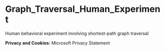 # Graph_Traversal_Human_Experiment
Human behavioral experiment involving shortest-path graph traversal

**Privacy and Cookies:** Microsoft Privacy Statement
